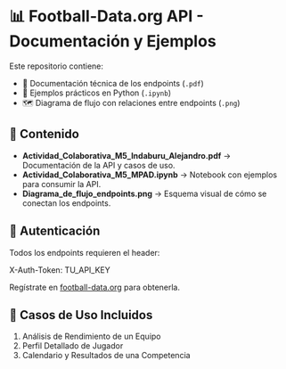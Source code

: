 # 📊 Football-Data.org API - Documentación y Ejemplos

Este repositorio contiene:
- 📄 Documentación técnica de los endpoints (`.pdf`)
- 📓 Ejemplos prácticos en Python (`.ipynb`)
- 🗺️ Diagrama de flujo con relaciones entre endpoints (`.png`)

## 🚀 Contenido
- **Actividad_Colaborativa_M5_Indaburu_Alejandro.pdf** → Documentación de la API y casos de uso.
- **Actividad_Colaborativa_M5_MPAD.ipynb** → Notebook con ejemplos para consumir la API.
- **Diagrama_de_flujo_endpoints.png** → Esquema visual de cómo se conectan los endpoints.

## 🔑 Autenticación
Todos los endpoints requieren el header:

X-Auth-Token: TU_API_KEY

Regístrate en [football-data.org](https://www.football-data.org/client/register) para obtenerla.

## 📌 Casos de Uso Incluidos
1. Análisis de Rendimiento de un Equipo
2. Perfil Detallado de Jugador
3. Calendario y Resultados de una Competencia
